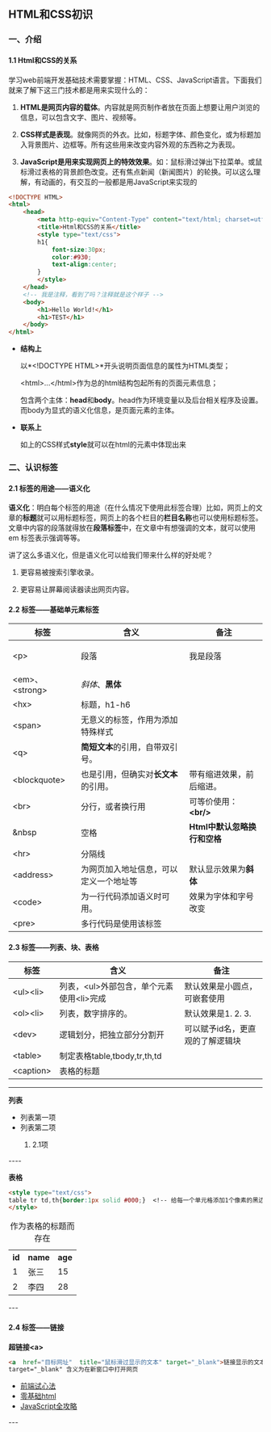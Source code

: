 ## HTML和CSS初识

### 一、介绍

#### 1.1 Html和CSS的关系

学习web前端开发基础技术需要掌握：HTML、CSS、JavaScript语言。下面我们就来了解下这三门技术都是用来实现什么的：

1. **HTML是网页内容的载体**。内容就是网页制作者放在页面上想要让用户浏览的信息，可以包含文字、图片、视频等。

2. **CSS样式是表现**。就像网页的外衣。比如，标题字体、颜色变化，或为标题加入背景图片、边框等。所有这些用来改变内容外观的东西称之为表现。

3. **JavaScript是用来实现网页上的特效效果**。如：鼠标滑过弹出下拉菜单。或鼠标滑过表格的背景颜色改变。还有焦点新闻（新闻图片）的轮换。可以这么理解，有动画的，有交互的一般都是用JavaScript来实现的

```html
<!DOCTYPE HTML>
<html>
    <head>
        <meta http-equiv="Content-Type" content="text/html; charset=utf-8">
        <title>Html和CSS的关系</title>
        <style type="text/css">
        h1{
            font-size:30px;    
            color:#930;
            text-align:center;
        }
        </style>
    </head>
    <!-- 我是注释，看到了吗？注释就是这个样子 -->
    <body>
        <h1>Hello World!</h1>
        <h1>TEST</h1>
    </body>
</html>
```

- **结构上**

  以*\<!DOCTYPE HTML\>*开头说明页面信息的属性为HTML类型；

  \<html\>...\</html\>作为总的html结构包起所有的页面元素信息；

  包含两个主体：**head**和**body**。head作为环境变量以及后台相关程序及设置。而body为显式的语义化信息，是页面元素的主体。

- **联系上**

  如上的CSS样式**style**就可以在html的元素中体现出来

### 二、认识标签

#### 2.1 标签的用途——语义化

**语义化**：明白每个标签的用途（在什么情况下使用此标签合理）比如，网页上的文章的**标题**就可以用标题标签，网页上的各个栏目的**栏目名称**也可以使用标题标签。文章中内容的段落就得放在**段落标签**中，在文章中有想强调的文本，就可以使用 em 标签表示强调等等。

讲了这么多语义化，但是语义化可以给我们带来什么样的好处呢？

1. 更容易被搜索引擎收录。

2. 更容易让屏幕阅读器读出网页内容。

#### 2.2 标签——基础单元素标签

| 标签             | 含义                                   | 备注                         |
| ---------------- | -------------------------------------- | ---------------------------- |
| \<p>             | 段落                                   | <p>我是段落</p>              |
| \<em>、\<strong> | *斜体*、**黑体**                       |                              |
| \<hx>            | 标题，h1-h6                            |                              |
| \<span>          | 无意义的标签，作用为添加特殊样式       |                              |
| \<q>             | **简短文本**的引用，自带双引号。       |                              |
| \<blockquote>    | 也是引用，但确实对**长文本**的引用。   | 带有缩进效果，前后缩进。     |
| \<br>            | 分行，或者换行用                       | 可等价使用：**\<br/>**       |
| &nbsp            | 空格                                   | **Html中默认忽略换行和空格** |
| \<hr>            | 分隔线                                 |                              |
| \<address>       | 为网页加入地址信息，可以定义一个地址等 | 默认显示效果为**斜体**       |
| \<code>          | 为一行代码添加语义时可用。             | 效果为字体和字号改变         |
| \<pre>           | 多行代码是使用该标签                   |                              |

#### 2.3 标签——列表、块、表格

| 标签       | 含义                                       | 备注                             |
| ---------- | ------------------------------------------ | -------------------------------- |
| \<ul>\<li> | 列表，\<ul>外部包含，单个元素使用\<li>完成 | 默认效果是小圆点，可嵌套使用     |
| \<ol>\<li> | 列表，数字排序的。                         | 默认效果是1. 2. 3.               |
| \<dev>     | 逻辑划分，把独立部分分割开                 | 可以赋予id名，更直观的了解逻辑块 |
| \<table>   | 制定表格table,tbody,tr,th,td               |                                  |
| \<caption> | 表格的标题                                 |                                  |

---

**列表**

<ul>
    <li>列表第一项</li>
    <li>列表第二项</li>
    <ol>
        <li>2.1项</li>
    </ol>
</ul>
----

**表格**

```html
<style type="text/css">
table tr td,th{border:1px solid #000;}	<!-- 给每一个单元格添加1个像素的黑边框 -->
</style>
```


<table summary="summary记录的是表格的摘要">
  <caption>作为表格的标题而存在</caption>
    <tr>	<!-- 每一行用tr -->
        <th>id</th>		<!-- 表单元格头用th-->
        <th>name</th>
        <th>age</th>
    </tr>
    <tr>
        <td>1</td>	<!-- 单元格用td-->
        <td>张三</td>
        <td>15</td>
    </tr>
    <tr>
        <td>2</td>
        <td>李四</td>
        <td>28</td>
    </tr>
</table>
---



#### 2.4 标签——链接

**超链接\<a>**

```html
<a  href="目标网址"  title="鼠标滑过显示的文本" target="_blank">链接显示的文本</a>
target="_blank" 含义为在新窗口中打开网页
```

<ul>
    <li><a href="#" title="前端开发面试心法">前端试心法</a> </li>
    <li><a href="#" title="零基础学习html">零基础html</a></li>
    <li><a href="#" title="JavaScript全攻略">JavaScript全攻略</a></li>
</ul>
---











